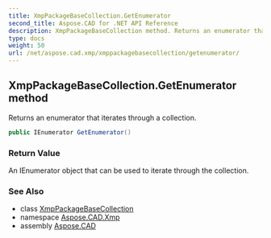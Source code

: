 ```yaml
---
title: XmpPackageBaseCollection.GetEnumerator
second_title: Aspose.CAD for .NET API Reference
description: XmpPackageBaseCollection method. Returns an enumerator that iterates through a collection
type: docs
weight: 50
url: /net/aspose.cad.xmp/xmppackagebasecollection/getenumerator/
---
```

## XmpPackageBaseCollection.GetEnumerator method

Returns an enumerator that iterates through a collection.

```csharp
public IEnumerator GetEnumerator()
```

### Return Value

An IEnumerator object that can be used to iterate through the collection.

### See Also

* class [XmpPackageBaseCollection](../)
* namespace [Aspose.CAD.Xmp](../../../aspose.cad.xmp/)
* assembly [Aspose.CAD](../../../)


